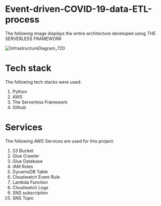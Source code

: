 # Event-driven-COVID-19-data-ETL-process

The following image displays the entire architecture developed using THE SERVERLESS FRAMEWORK

![InfrastructureDiagram_720](https://user-images.githubusercontent.com/102525782/174272047-bb8401a2-b007-4a2b-a94d-bb7eed9932f6.png)

# Tech stack

The following tech stacks were used:

1. Python
2. AWS
3. The Serverless Framework
4. Github

# Services

The following AWS Services are used for this project:

1. S3 Bucket
2. Glue Crawler
3. Glue Database
4. IAM Roles
5. DynamoDB Table
6. Cloudwatch Event Rule
7. Lambda Function
8. Cloudwatch Logs
9. SNS subscription
10. SNS Topic

